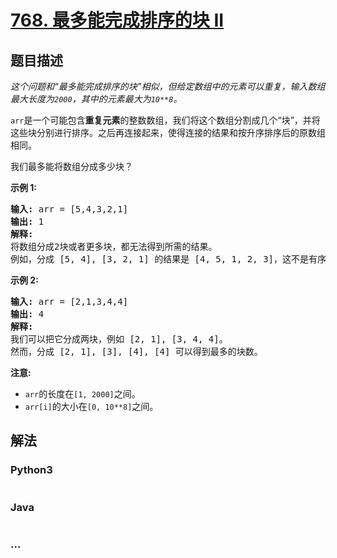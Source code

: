 # [768. 最多能完成排序的块 II](https://leetcode-cn.com/problems/max-chunks-to-make-sorted-ii)



## 题目描述

<!-- 这里写题目描述 -->

<p><em>这个问题和&ldquo;最多能完成排序的块&rdquo;相似，但给定数组中的元素可以重复，输入数组最大长度为<code>2000</code>，其中的元素最大为<code>10**8</code>。</em></p>

<p><code>arr</code>是一个可能包含<strong>重复元素</strong>的整数数组，我们将这个数组分割成几个&ldquo;块&rdquo;，并将这些块分别进行排序。之后再连接起来，使得连接的结果和按升序排序后的原数组相同。</p>

<p>我们最多能将数组分成多少块？</p>

<p><strong>示例&nbsp;1:</strong></p>

<pre>
<strong>输入:</strong> arr = [5,4,3,2,1]
<strong>输出:</strong> 1
<strong>解释:</strong>
将数组分成2块或者更多块，都无法得到所需的结果。
例如，分成 [5, 4], [3, 2, 1] 的结果是 [4, 5, 1, 2, 3]，这不是有序的数组。 
</pre>

<p><strong>示例 2:</strong></p>

<pre>
<strong>输入:</strong> arr = [2,1,3,4,4]
<strong>输出:</strong> 4
<strong>解释:</strong>
我们可以把它分成两块，例如 [2, 1], [3, 4, 4]。
然而，分成 [2, 1], [3], [4], [4] 可以得到最多的块数。 
</pre>

<p><strong>注意:</strong></p>

<ul>
	<li><code>arr</code>的长度在<code>[1, 2000]</code>之间。</li>
	<li><code>arr[i]</code>的大小在<code>[0, 10**8]</code>之间。</li>
</ul>


## 解法

<!-- 这里可写通用的实现逻辑 -->

<!-- tabs:start -->

### **Python3**

<!-- 这里可写当前语言的特殊实现逻辑 -->

```python

```

### **Java**

<!-- 这里可写当前语言的特殊实现逻辑 -->

```java

```

### **...**

```

```

<!-- tabs:end -->
